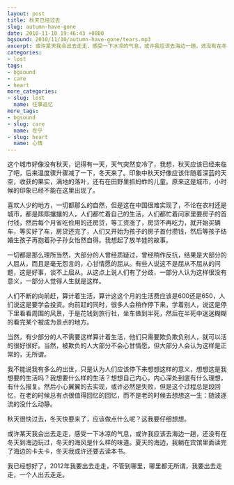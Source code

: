 ```yaml
---
layout: post
title: 秋天已经过去
slug: autumn-have-gone
date: 2010-11-10 19:46:43 +0800
bgsound: 2010/11/10/autumn-have-gone/tears.mp3
excerpt: 或许某天我会出去走走，感受一下冰凉的气息，或许我应该去海边一趟，还没有在冬天到海边玩过，冬天的海风是什么样的味道。夏天的海边，我躺在宾馆里面读完了海边的卡夫卡，冬天我或许还要去读本书。我已经想好了，2012年我要出去走走，不管到哪里，哪里都无所谓，我要出去走走，一个人出去走走。
categories:
- lost
tags:
- bgsound
- care
- heart
more_categories:
- slug: lost
  name: 往事追忆
more_tags:
- bgsound
- slug: care
  name: 在乎
- slug: heart
  name: 心情
---
```


这个城市好像没有秋天，记得有一天，天气突然变冷了，我想，秋天应该已经来临了吧，后来温度骤升骤减了一下，冬天来了。印象中秋天好像应该伴随着深蓝的天空，收获的果实，满地的落叶，还有在田野里抓蚂蚱的儿童。原来这是城市，小时候的印象已经不能在这里出现了。

喜欢人少的地方，一切都那么的自然，但是这在中国很难实现了，不论在农村还是城市，都是熙熙攘攘的人，人们都忙着自己的生活，人们都忙着问家里要房子的首付钱，然后每个月省吃俭用的还房贷，等工资涨了，房贷不再吃力，就开始买辆车，等买好了车，房贷还完了，人们又开始为孩子的房子首付攒钱，然后等孩子结婚生孩子再抱着孙子孙女怡然自得。我想起了放羊娃的故事。

一切都是那么理所当然，大部分的人曾经质疑过，曾经稍作反抗，结果是大部分的人屈从，而且是毫无怨言的，心甘情愿的屈从。有些人说这不是屈从不屈从的问题，这是好事，谈不上屈从。从这点上说人们有了分歧，一部分人认为这样很没有意义，一部分人觉得人生就是这样。

人们不断的向前赶，算计着生活，算计这这个月的生活费应该是600还是650，人们说这是要学会投资。向前赶的同时，很多人会稍作停下来，学着别人，说这是停下里看看周围的风景，于是花钱到旅行社，坐车做到半死，然后在半死中迷迷糊糊的看完某个被成为景点的地方。

当然，有少部分的人不需要这样算计着生活，他们只需要欺负欺负别人，就可以活的很好很好。当然，被欺负的人大部分不会心甘情愿，但大部分人会认为这样是正常的，无所谓。

我不能说我有多么的出世，只是认为人们应该停下来想想这样的意义，想想这是我想要的生活吗？我想要什么样的生活？想想自己内心，内心深处到底有什么理想，有什么报复。然后小心翼翼的去实现，或许必然是失败，但是这个过程总是段回忆，在老的时候总有点很值得回忆的回忆，而不是老的时候去想想这一生：随波逐流的没什么动静。

秋天很快过去，冬天快要来了，应该做点什么呢？这我要仔细想想。

或许某天我会出去走走，感受一下冰凉的气息，或许我应该去海边一趟，还没有在冬天到海边玩过，冬天的海风是什么样的味道。夏天的海边，我躺在宾馆里面读完了海边的卡夫卡，冬天我或许还要去读本书。

我已经想好了，2012年我要出去走走，不管到哪里，哪里都无所谓，我要出去走走，一个人出去走走。
